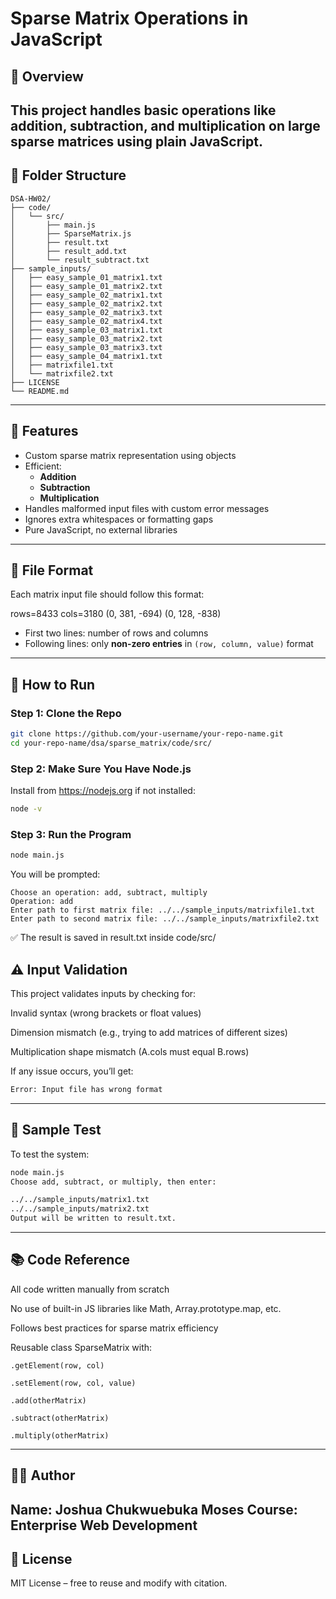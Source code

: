 # Sparse Matrix Operations in JavaScript

## 🧠 Overview

This project handles basic operations like addition, subtraction, and multiplication on large sparse matrices using plain JavaScript. 
---

## 📁 Folder Structure

```
DSA-HW02/
├── code/
│   └── src/
│       ├── main.js
│       ├── SparseMatrix.js
│       ├── result.txt
│       ├── result_add.txt
│       └── result_subtract.txt
├── sample_inputs/
│   ├── easy_sample_01_matrix1.txt
│   ├── easy_sample_01_matrix2.txt
│   ├── easy_sample_02_matrix1.txt
│   ├── easy_sample_02_matrix2.txt
│   ├── easy_sample_02_matrix3.txt
│   ├── easy_sample_02_matrix4.txt
│   ├── easy_sample_03_matrix1.txt
│   ├── easy_sample_03_matrix2.txt
│   ├── easy_sample_03_matrix3.txt
│   ├── easy_sample_04_matrix1.txt
│   ├── matrixfile1.txt
│   └── matrixfile2.txt
├── LICENSE
└── README.md
```

---

## 🔧 Features

- Custom sparse matrix representation using objects
- Efficient:
  - **Addition**
  - **Subtraction**
  - **Multiplication**
- Handles malformed input files with custom error messages
- Ignores extra whitespaces or formatting gaps
- Pure JavaScript, no external libraries

---

## 📝 File Format

Each matrix input file should follow this format:

rows=8433
cols=3180
(0, 381, -694)
(0, 128, -838)


- First two lines: number of rows and columns
- Following lines: only **non-zero entries** in `(row, column, value)` format

---

## 🚀 How to Run

### Step 1: Clone the Repo

```bash
git clone https://github.com/your-username/your-repo-name.git
cd your-repo-name/dsa/sparse_matrix/code/src/
```

### Step 2: Make Sure You Have Node.js

Install from https://nodejs.org if not installed:

```bash
node -v
```

### Step 3: Run the Program

```bash
node main.js
```

You will be prompted:
```
Choose an operation: add, subtract, multiply
Operation: add
Enter path to first matrix file: ../../sample_inputs/matrixfile1.txt
Enter path to second matrix file: ../../sample_inputs/matrixfile2.txt
```
✅ The result is saved in result.txt inside code/src/



## ⚠️ Input Validation

This project validates inputs by checking for:

Invalid syntax (wrong brackets or float values)

Dimension mismatch (e.g., trying to add matrices of different sizes)

Multiplication shape mismatch (A.cols must equal B.rows)

If any issue occurs, you’ll get:

```bash
Error: Input file has wrong format
```
---

## 🧪 Sample Test

To test the system:

```bash
node main.js
Choose add, subtract, or multiply, then enter:

../../sample_inputs/matrix1.txt
../../sample_inputs/matrix2.txt
Output will be written to result.txt.
```
---

## 📚 Code Reference

All code written manually from scratch

No use of built-in JS libraries like Math, Array.prototype.map, etc.

Follows best practices for sparse matrix efficiency

Reusable class SparseMatrix with:
```
.getElement(row, col)

.setElement(row, col, value)

.add(otherMatrix)

.subtract(otherMatrix)

.multiply(otherMatrix)
```
---

## 🧑‍💻 Author

Name: Joshua Chukwuebuka Moses
Course: Enterprise Web Development
---

## 🏁 License

MIT License – free to reuse and modify with citation.
